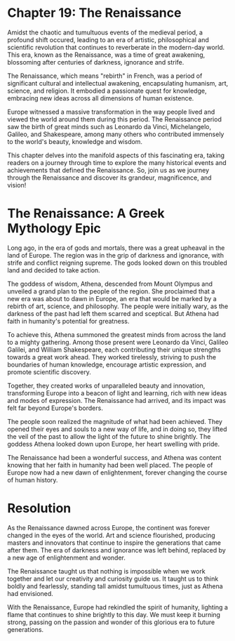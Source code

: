# Chapter 19: The Renaissance

Amidst the chaotic and tumultuous events of the medieval period, a profound shift occured, leading to an era of artistic, philosophical and scientific revolution that continues to reverberate in the modern-day world. This era, known as the Renaissance, was a time of great awakening, blossoming after centuries of darkness, ignorance and strife.

The Renaissance, which means "rebirth" in French, was a period of significant cultural and intellectual awakening, encapsulating humanism, art, science, and religion. It embodied a passionate quest for knowledge, embracing new ideas across all dimensions of human existence.

Europe witnessed a massive transformation in the way people lived and viewed the world around them during this period. The Renaissance period saw the birth of great minds such as Leonardo da Vinci, Michelangelo, Galileo, and Shakespeare, among many others who contributed immensely to the world's beauty, knowledge and wisdom.

This chapter delves into the manifold aspects of this fascinating era, taking readers on a journey through time to explore the many historical events and achievements that defined the Renaissance. So, join us as we journey through the Renaissance and discover its grandeur, magnificence, and vision!
# The Renaissance: A Greek Mythology Epic

Long ago, in the era of gods and mortals, there was a great upheaval in the land of Europe. The region was in the grip of darkness and ignorance, with strife and conflict reigning supreme. The gods looked down on this troubled land and decided to take action.

The goddess of wisdom, Athena, descended from Mount Olympus and unveiled a grand plan to the people of the region. She proclaimed that a new era was about to dawn in Europe, an era that would be marked by a rebirth of art, science, and philosophy. The people were initially wary, as the darkness of the past had left them scarred and sceptical. But Athena had faith in humanity's potential for greatness.

To achieve this, Athena summoned the greatest minds from across the land to a mighty gathering. Among those present were Leonardo da Vinci, Galileo Galilei, and William Shakespeare, each contributing their unique strengths towards a great work ahead. They worked tirelessly, striving to push the boundaries of human knowledge, encourage artistic expression, and promote scientific discovery.

Together, they created works of unparalleled beauty and innovation, transforming Europe into a beacon of light and learning, rich with new ideas and modes of expression. The Renaissance had arrived, and its impact was felt far beyond Europe's borders.

The people soon realized the magnitude of what had been achieved. They opened their eyes and souls to a new way of life, and in doing so, they lifted the veil of the past to allow the light of the future to shine brightly. The goddess Athena looked down upon Europe, her heart swelling with pride.

The Renaissance had been a wonderful success, and Athena was content knowing that her faith in humanity had been well placed. The people of Europe now had a new dawn of enlightenment, forever changing the course of human history.

# Resolution

As the Renaissance dawned across Europe, the continent was forever changed in the eyes of the world. Art and science flourished, producing masters and innovators that continue to inspire the generations that came after them. The era of darkness and ignorance was left behind, replaced by a new age of enlightenment and wonder.

The Renaissance taught us that nothing is impossible when we work together and let our creativity and curiosity guide us. It taught us to think boldly and fearlessly, standing tall amidst tumultuous times, just as Athena had envisioned.

With the Renaissance, Europe had rekindled the spirit of humanity, lighting a flame that continues to shine brightly to this day. We must keep it burning strong, passing on the passion and wonder of this glorious era to future generations.